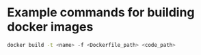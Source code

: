 # Example commands for building docker images

```bash
docker build -t <name> -f <Dockerfile_path> <code_path>
```
